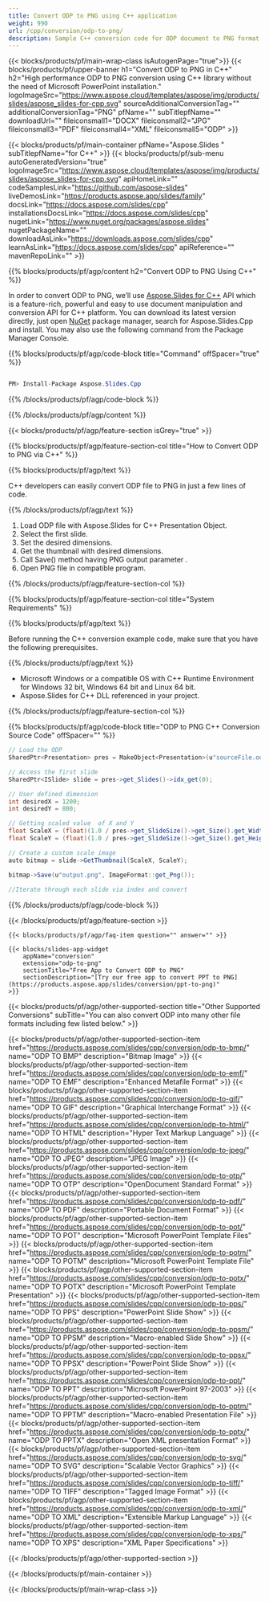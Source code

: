 ```yaml
---
title: Convert ODP to PNG using C++ application 
weight: 990
url: /cpp/conversion/odp-to-png/ 
description: Sample C++ conversion code for ODP document to PNG format. Use example code for batch ODP to PNG conversion within any C++ Application.
---
```


{{< blocks/products/pf/main-wrap-class isAutogenPage="true">}}
{{< blocks/products/pf/upper-banner h1="Convert ODP to PNG in C++" h2="High performance ODP to PNG conversion using C++ library without the need of Microsoft PowerPoint installation." logoImageSrc="https://www.aspose.cloud/templates/aspose/img/products/slides/aspose_slides-for-cpp.svg" sourceAdditionalConversionTag="" additionalConversionTag="PNG" pfName="" subTitlepfName="" downloadUrl="" fileiconsmall1="DOCX" fileiconsmall2="JPG" fileiconsmall3="PDF" fileiconsmall4="XML" fileiconsmall5="ODP" >}}

{{< blocks/products/pf/main-container pfName="Aspose.Slides " subTitlepfName="for C++" >}}
{{< blocks/products/pf/sub-menu autoGeneratedVersion="true" logoImageSrc="https://www.aspose.cloud/templates/aspose/img/products/slides/aspose_slides-for-cpp.svg" apiHomeLink="" codeSamplesLink="https://github.com/aspose-slides" liveDemosLink="https://products.aspose.app/slides/family" docsLink="https://docs.aspose.com/slides/cpp" installationsDocsLink="https://docs.aspose.com/slides/cpp" nugetLink="https://www.nuget.org/packages/aspose.slides" nugetPackageName="" downloadAsLink="https://downloads.aspose.com/slides/cpp" learnAsLink="https://docs.aspose.com/slides/cpp" apiReference="" mavenRepoLink="" >}}

{{% blocks/products/pf/agp/content h2="Convert ODP to PNG Using C++" %}}

 In order to convert ODP to PNG, we’ll use
 [Aspose.Slides for C++](https://products.aspose.com/slides/cpp) 
 API which is a feature-rich, powerful and easy to use document manipulation and conversion API for C++ platform. You can download its latest version directly, just open
 [NuGet](https://www.nuget.org/packages/aspose.slides) 
 package manager, search for
 Aspose.Slides.Cpp 
 and install. You may also use the following command from the Package Manager Console.

{{% blocks/products/pf/agp/code-block title="Command" offSpacer="true" %}}

```cs

PM> Install-Package Aspose.Slides.Cpp

```

{{% /blocks/products/pf/agp/code-block %}}

{{% /blocks/products/pf/agp/content %}}

{{< blocks/products/pf/agp/feature-section isGrey="true" >}}

{{% blocks/products/pf/agp/feature-section-col title="How to Convert ODP to PNG via C++" %}}

{{% blocks/products/pf/agp/text %}}

 C++ developers can easily convert ODP file to PNG in just a few lines of code.

{{% /blocks/products/pf/agp/text %}}

1.  Load ODP file with Aspose.Slides for C++ Presentation Object.
1.  Select the first slide.
1.  Set the desired dimensions.
1.  Get the thumbnail with desired dimensions.
1.  Call Save() method having PNG output parameter .
1.  Open PNG file in compatible program.

{{% /blocks/products/pf/agp/feature-section-col %}}

{{% blocks/products/pf/agp/feature-section-col title="System Requirements" %}}

{{% blocks/products/pf/agp/text %}}

 Before running the C++ conversion example code, make sure that you have the following prerequisites.

{{% /blocks/products/pf/agp/text %}}

- Microsoft Windows or a compatible OS with C++ Runtime Environment for Windows 32 bit, Windows 64 bit and Linux 64 bit.
- Aspose.Slides for C++ DLL referenced in your project.

{{% /blocks/products/pf/agp/feature-section-col %}}

{{% blocks/products/pf/agp/code-block title="ODP to PNG C++ Conversion Source Code" offSpacer="" %}}

```cs
// Load the ODP
SharedPtr<Presentation> pres = MakeObject<Presentation>(u"sourceFile.odp");

// Access the first slide
SharedPtr<ISlide> slide = pres->get_Slides()->idx_get(0);

// User defined dimension
int desiredX = 1200;
int desiredY = 800;

// Getting scaled value  of X and Y
float ScaleX = (float)(1.0 / pres->get_SlideSize()->get_Size().get_Width()) * desiredX;
float ScaleY = (float)(1.0 / pres->get_SlideSize()->get_Size().get_Height()) * desiredY;

// Create a custom scale image
auto bitmap = slide->GetThumbnail(ScaleX, ScaleY);

bitmap->Save(u"output.png", ImageFormat::get_Png());
	
//Iterate through each slide via index and convert

```

{{% /blocks/products/pf/agp/code-block %}}

{{< /blocks/products/pf/agp/feature-section >}}

    {{< blocks/products/pf/agp/faq-item question="" answer="" >}}
 

<!-- aboutfile Starts -->

<!-- aboutfile Ends -->

    {{< blocks/slides-app-widget 
        appName="conversion"
        extension="odp-to-png"
        sectionTitle="Free App to Convert ODP to PNG" 
        sectionDescription="[Try our free app to convert PPT to PNG](https://products.aspose.app/slides/conversion/ppt-to-png)" 
    >}}
    
{{< blocks/products/pf/agp/other-supported-section title="Other Supported Conversions" subTitle="You can also convert ODP into many other file formats including few listed below." >}}

{{< blocks/products/pf/agp/other-supported-section-item href="https://products.aspose.com/slides/cpp/conversion/odp-to-bmp/" name="ODP TO BMP" description="Bitmap Image" >}}
{{< blocks/products/pf/agp/other-supported-section-item href="https://products.aspose.com/slides/cpp/conversion/odp-to-emf/" name="ODP TO EMF" description="Enhanced Metafile Format" >}}
{{< blocks/products/pf/agp/other-supported-section-item href="https://products.aspose.com/slides/cpp/conversion/odp-to-gif/" name="ODP TO GIF" description="Graphical Interchange Format" >}}
{{< blocks/products/pf/agp/other-supported-section-item href="https://products.aspose.com/slides/cpp/conversion/odp-to-html/" name="ODP TO HTML" description="Hyper Text Markup Language" >}}
{{< blocks/products/pf/agp/other-supported-section-item href="https://products.aspose.com/slides/cpp/conversion/odp-to-jpeg/" name="ODP TO JPEG" description="JPEG Image" >}}
{{< blocks/products/pf/agp/other-supported-section-item href="https://products.aspose.com/slides/cpp/conversion/odp-to-otp/" name="ODP TO OTP" description="OpenDocument Standard Format" >}}
{{< blocks/products/pf/agp/other-supported-section-item href="https://products.aspose.com/slides/cpp/conversion/odp-to-pdf/" name="ODP TO PDF" description="Portable Document Format" >}}
{{< blocks/products/pf/agp/other-supported-section-item href="https://products.aspose.com/slides/cpp/conversion/odp-to-pot/" name="ODP TO POT" description="Microsoft PowerPoint Template Files" >}}
{{< blocks/products/pf/agp/other-supported-section-item href="https://products.aspose.com/slides/cpp/conversion/odp-to-potm/" name="ODP TO POTM" description="Microsoft PowerPoint Template File" >}}
{{< blocks/products/pf/agp/other-supported-section-item href="https://products.aspose.com/slides/cpp/conversion/odp-to-potx/" name="ODP TO POTX" description="Microsoft PowerPoint Template Presentation" >}}
{{< blocks/products/pf/agp/other-supported-section-item href="https://products.aspose.com/slides/cpp/conversion/odp-to-pps/" name="ODP TO PPS" description="PowerPoint Slide Show" >}}
{{< blocks/products/pf/agp/other-supported-section-item href="https://products.aspose.com/slides/cpp/conversion/odp-to-ppsm/" name="ODP TO PPSM" description="Macro-enabled Slide Show" >}}
{{< blocks/products/pf/agp/other-supported-section-item href="https://products.aspose.com/slides/cpp/conversion/odp-to-ppsx/" name="ODP TO PPSX" description="PowerPoint Slide Show" >}}
{{< blocks/products/pf/agp/other-supported-section-item href="https://products.aspose.com/slides/cpp/conversion/odp-to-ppt/" name="ODP TO PPT" description="Microsoft PowerPoint 97-2003" >}}
{{< blocks/products/pf/agp/other-supported-section-item href="https://products.aspose.com/slides/cpp/conversion/odp-to-pptm/" name="ODP TO PPTM" description="Macro-enabled Presentation File" >}}
{{< blocks/products/pf/agp/other-supported-section-item href="https://products.aspose.com/slides/cpp/conversion/odp-to-pptx/" name="ODP TO PPTX" description="Open XML presentation Format" >}}
{{< blocks/products/pf/agp/other-supported-section-item href="https://products.aspose.com/slides/cpp/conversion/odp-to-svg/" name="ODP TO SVG" description="Scalable Vector Graphics" >}}
{{< blocks/products/pf/agp/other-supported-section-item href="https://products.aspose.com/slides/cpp/conversion/odp-to-tiff/" name="ODP TO TIFF" description="Tagged Image Format" >}}
{{< blocks/products/pf/agp/other-supported-section-item href="https://products.aspose.com/slides/cpp/conversion/odp-to-xml/" name="ODP TO XML" description="Extensible Markup Language" >}}
{{< blocks/products/pf/agp/other-supported-section-item href="https://products.aspose.com/slides/cpp/conversion/odp-to-xps/" name="ODP TO XPS" description="XML Paper Specifications" >}}

{{< /blocks/products/pf/agp/other-supported-section >}}

{{< /blocks/products/pf/main-container >}}
    
{{< /blocks/products/pf/main-wrap-class >}}